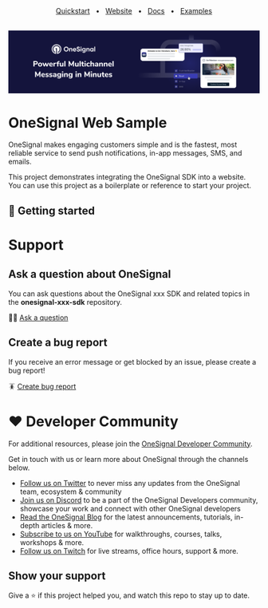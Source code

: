 <div align="center">
  <a href="https://documentation.onesignal.com/docs/onboarding-with-onesignal" target="_blank">Quickstart</a>
  <span>&nbsp;&nbsp;•&nbsp;&nbsp;</span>
  <a href="https://onesignal.com/" target="_blank">Website</a>
  <span>&nbsp;&nbsp;•&nbsp;&nbsp;</span>
  <a href="https://documentation.onesignal.com/docs" target="_blank">Docs</a>
  <span>&nbsp;&nbsp;•&nbsp;&nbsp;</span>
  <a href="https://github.com/OneSignalDevelopers" target="_blank">Examples</a>
  <br />
 <br />
</div>

![OneSignal](https://github.com/OneSignalDevelopers/.github/blob/main/assets/onesignal-banner.png?raw=true)

# OneSignal Web Sample

OneSignal makes engaging customers simple and is the fastest, most reliable service to send push notifications, in-app messages, SMS, and emails.

This project demonstrates integrating the OneSignal SDK into a website. You can use this project as a boilerplate or reference to start your project.

## 🚦 Getting started


# Support

## Ask a question about OneSignal

You can ask questions about the OneSignal xxx SDK and related topics in the **onesignal-xxx-sdk** repository.

🙋‍♂️ [Ask a question](https://github.com/OneSignal/OneSignal-Website-SDK/issues/new?assignees=OneSignal%2Feng-developer-sdk&labels=triage&projects=&template=ask-question.yml&title=%5BQuestion%5D%3A+)

## Create a bug report

If you receive an error message or get blocked by an issue, please create a bug report!

🪳 [Create bug report](https://github.com/OneSignal/OneSignal-Website-SDK/issues/new?assignees=OneSignal%2Feng-developer-sdk&labels=bug%2Ctriage&projects=&template=bug-report.yml&title=%5BBug%5D%3A+)

# ❤️ Developer Community

For additional resources, please join the [OneSignal Developer Community](https://onesignal.com/onesignal-developers).

Get in touch with us or learn more about OneSignal through the channels below.

* [Follow us on Twitter](https://twitter.com/onesignaldevs) to never miss any updates from the OneSignal team, ecosystem & community
* [Join us on Discord](https://discord.gg/EP7gf6Uz7G) to be a part of the OneSignal Developers community, showcase your work and connect with other OneSignal developers
* [Read the OneSignal Blog](https://onesignal.com/blog/) for the latest announcements, tutorials, in-depth articles & more.
* [Subscribe to us on YouTube](https://www.youtube.com/channel/UCe63d5EDQsSkOov-bIE_8Aw/featured) for walkthroughs, courses, talks, workshops & more.
* [Follow us on Twitch](https://www.twitch.tv/onesignaldevelopers) for live streams, office hours, support & more.

## Show your support

Give a ⭐️ if this project helped you, and watch this repo to stay up to date.
